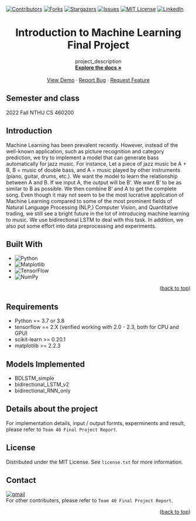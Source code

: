 <a name="readme-top"></a>

<!-- PROJECT SHIELDS -->
[![Contributors][contributors-shield]][contributors-url]
[![Forks][forks-shield]][forks-url]
[![Stargazers][stars-shield]][stars-url]
[![Issues][issues-shield]][issues-url]
[![MIT License][license-shield]][license-url]
[![LinkedIn][linkedin-shield]][linkedin-url]

# <center>Introduction to Machine Learning Final Project</center>

<div align="center">

  <p align="center">
    project_description
    <br />
    <a href="https://github.com/Lewis-Tsai/
2022-Fall-Introduction-to-Machine-Learning-Final-Project"><strong>Explore the docs »</strong></a>
    <br />
    <br />
    <a href="https://github.com/Lewis-Tsai/
2022-Fall-Introduction-to-Machine-Learning-Final-Project">View Demo</a>
    ·
    <a href="https://github.com/Lewis-Tsai/
2022-Fall-Introduction-to-Machine-Learning-Final-Project/issues">Report Bug</a>
    ·
    <a href="https://github.com/Lewis-Tsai/
2022-Fall-Introduction-to-Machine-Learning-Final-Project/issues">Request Feature</a>
  </p>
</div>

## Semester and class
2022 Fall NTHU CS 460200

## Introduction
Machine Learning has been prevalent recently. However, instead of the well-known application, such as picture recognition and category prediction, we try to implement a model that can generate bass automatically for jazz music. For instance, Let a piece of jazz music be A + B, B = music of double bass, and A = music played by other instruments (piano, guitar, drums, etc.). We want the model to learn the relationship between A and B. If we input A, the output will be B’. We want B’ to be as similar to B as possible. We then combine B’ and A to get the complete song. Even though it may not seem to be the most lucrative application of Machine Learning compared to some of the most prominent fields of Natural Language Processing (NLP,) Computer Vision, and Quantitative trading, we still see a bright future in the lot of introducing machine learning to music. We use bidirectional LSTM to deal with this task. In addition, we also put some effort into data preprocessing and experiments.

## Built With
* ![Python](https://img.shields.io/badge/python-3670A0?style=for-the-badge&logo=python&logoColor=ffdd54)
* ![Matplotlib](https://img.shields.io/badge/Matplotlib-%23ffffff.svg?style=for-the-badge&logo=Matplotlib&logoColor=black)
* ![TensorFlow](https://img.shields.io/badge/TensorFlow-%23FF6F00.svg?style=for-the-badge&logo=TensorFlow&logoColor=white)
* ![NumPy](https://img.shields.io/badge/numpy-%23013243.svg?style=for-the-badge&logo=numpy&logoColor=white)

<p align="right">(<a href="#readme-top">back to top</a>)</p>

<!--Badge tips-->
<!--[Badge generater](https://ileriayo.github.io/markdown-badges/)-->
<!--[Simple icons](https://simpleicons.org/)-->
<!--[Make custom icon badges](https://javascript.plainenglish.io/how-to-make-custom-language-badges-for-your-profile-using-shields-io-d2aeaf016b6b)-->

## Requirements

- Python == 3.7 or 3.8
- tensorflow == 2.X (verified working with 2.0 - 2.3, both for CPU and GPU)
- scikit-learn >= 0.20.1
- matplotlib >= 2.2.3

## Models Implemented

- BDLSTM_simple
- bidirectional_LSTM_v2
- bidirectional_RNN_only

## Details about the project

For implementation details, input / output formts, experminents and result, please refer to `Team 40 Final Project Report`.

<!-- LICENSE -->
## License

Distributed under the MIT License. See `license.txt` for more information.

## Contact

[![gmail][gmail]][gmail-url]
<br>
For other contributers, please refer to `Team 40 Final Project Report`.


<p align="right">(<a href="#readme-top">back to top</a>)</p>

<!-- MARKDOWN LINKS & IMAGES -->
<!-- https://www.markdownguide.org/basic-syntax/#reference-style-links -->
[contributors-shield]: https://img.shields.io/github/contributors/Lewis-Tsai/2022-Fall-Introduction-to-Machine-Learning-Final-Project.svg?style=for-the-badge
[contributors-url]: https://github.com/Lewis-Tsai/2022-Fall-Introduction-to-Machine-Learning-Final-Project/contributors
[forks-shield]: https://img.shields.io/github/forks/Lewis-Tsai/2022-Fall-Introduction-to-Machine-Learning-Final-Project.svg?style=for-the-badge
[forks-url]: https://github.com/Lewis-Tsai/2022-Fall-Introduction-to-Machine-Learning-Final-Project/network/members
[stars-shield]: https://img.shields.io/github/stars/Lewis-Tsai/2022-Fall-Introduction-to-Machine-Learning-Final-Project.svg?style=for-the-badge
[stars-url]: https://github.com/Lewis-Tsai/2022-Fall-Introduction-to-Machine-Learning-Final-Project/stargazers
[issues-shield]: https://img.shields.io/github/issues/Lewis-Tsai/2022-Fall-Introduction-to-Machine-Learning-Final-Project.svg?style=for-the-badge
[issues-url]: https://github.com/Lewis-Tsai/2022-Fall-Introduction-to-Machine-Learning-Final-Project/issues
[license-shield]: https://img.shields.io/github/license/Lewis-Tsai/2022-Fall-Introduction-to-Machine-Learning-Final-Project.svg?style=for-the-badge
[license-url]: https://github.com/Lewis-Tsai/2022-Fall-Introduction-to-Machine-Learning-Final-Project/blob/master/LICENSE.txt
[linkedin-shield]: https://img.shields.io/badge/-LinkedIn-black.svg?style=for-the-badge&logo=linkedin&colorB=555
[linkedin-url]: https://linkedin.com/in/lewis-tsai-7b570421a
[product-screenshot]: images/screenshot.png

[gmail]: https://img.shields.io/badge/Gmail-D14836?style=for-the-badge&logo=gmail&logoColor=white
[gmail-url]: mailto:A38050787@gmail.com
